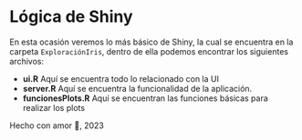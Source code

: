 # Lógica de Shiny

En esta ocasión veremos lo más básico de Shiny, la cual se encuentra en la carpeta `ExploraciónIris`, dentro de ella podemos encontrar los siguientes archivos:

+ **ui.R** Aquí se encuentra todo lo relacionado con la UI
+ **server.R** Aquí se encuentra la funcionalidad de la aplicación.
+ **funcionesPlots.R** Aquí se encuentran las funciones básicas para realizar los plots


Hecho con amor 🖤, 2023
